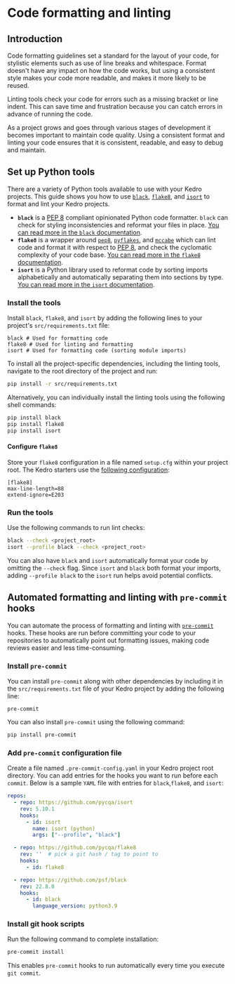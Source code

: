 # Code formatting and linting

## Introduction

Code formatting guidelines set a standard for the layout of your code, for stylistic elements such as use of line breaks and whitespace. Format doesn't have any impact on how the code works, but using a consistent style makes your code more readable, and makes it more likely to be reused.

Linting tools check your code for errors such as a missing bracket or line indent. This can save time and frustration because you can catch errors in advance of running the code.

As a project grows and goes through various stages of development it becomes important to maintain code quality. Using a consistent format and linting your code ensures that it is consistent, readable, and easy to debug and maintain.

## Set up Python tools
There are a variety of Python tools available to use with your Kedro projects. This guide shows you how to use
[`black`](https://github.com/psf/black), [`flake8`](https://github.com/PyCQA/flake8), and
[`isort`](https://github.com/PyCQA/isort) to format and lint your Kedro projects.
- **`black`** is a [PEP 8](https://peps.python.org/pep-0008/) compliant opinionated Python code formatter. `black` can
check for styling inconsistencies and reformat your files in place.
[You can read more in the `black` documentation](https://black.readthedocs.io/en/stable/).
- **`flake8`** is a wrapper around [`pep8`](https://pypi.org/project/pep8/),
[`pyflakes`](https://pypi.org/project/pyflakes/), and [`mccabe`](https://pypi.org/project/mccabe/) which can lint code and format it with respect to [PEP 8](https://peps.python.org/pep-0008/),
and check the cyclomatic complexity of your code base.
[You can read more in the `flake8` documentation](https://flake8.pycqa.org/en/latest/).
- **`isort`** is a Python library used to reformat code by sorting imports alphabetically and automatically separating them into sections by
type. [You can read more in the `isort` documentation](https://pycqa.github.io/isort/).

### Install the tools
Install `black`, `flake8`, and `isort` by adding the following lines to your project's `src/requirements.txt`
file:
```text
black # Used for formatting code
flake8 # Used for linting and formatting
isort # Used for formatting code (sorting module imports)
```
To install all the project-specific dependencies, including the linting tools, navigate to the root directory of the
project and run:
```bash
pip install -r src/requirements.txt
```
Alternatively, you can individually install the linting tools using the following shell commands:
```bash
pip install black
pip install flake8
pip install isort
```
#### Configure `flake8`

Store your `flake8` configuration in a file named `setup.cfg` within your project root. The Kedro starters use the [following configuration](https://github.com/kedro-org/kedro-starters/blob/main/pandas-iris/%7B%7B%20cookiecutter.repo_name%20%7D%7D/setup.cfg):

```text
[flake8]
max-line-length=88
extend-ignore=E203
```

### Run the tools
Use the following commands to run lint checks:
```bash
black --check <project_root>
isort --profile black --check <project_root>
```
You can also have `black` and `isort` automatically format your code by omitting the `--check` flag. Since `isort` and
`black` both format your imports, adding `--profile black` to the `isort` run helps avoid potential conflicts.

## Automated formatting and linting with `pre-commit` hooks

You can automate the process of formatting and linting with [`pre-commit`](https://github.com/pre-commit/pre-commit) hooks.
These hooks are run before committing your code to your repositories to automatically point out formatting issues,
making code reviews easier and less time-consuming.

### Install `pre-commit`
You can install `pre-commit` along with other dependencies by including it in the `src/requirements.txt` file of your
Kedro project by adding the following line:
```text
pre-commit
```
You can also install `pre-commit` using the following command:
```bash
pip install pre-commit
```
### Add `pre-commit` configuration file
Create a file named `.pre-commit-config.yaml` in your Kedro project root directory. You can add entries for the hooks
you want to run before each `commit`.
Below is a sample `YAML` file with entries for `black`,`flake8`, and `isort`:
```yaml
repos:
  - repo: https://github.com/pycqa/isort
    rev: 5.10.1
    hooks:
      - id: isort
        name: isort (python)
        args: ["--profile", "black"]

  - repo: https://github.com/pycqa/flake8
    rev: ''  # pick a git hash / tag to point to
    hooks:
      - id: flake8

  - repo: https://github.com/psf/black
    rev: 22.8.0
    hooks:
      - id: black
        language_version: python3.9
```
### Install git hook scripts
Run the following command to complete installation:
```bash
pre-commit install
```
This enables `pre-commit` hooks to run automatically every time you execute `git commit`.

